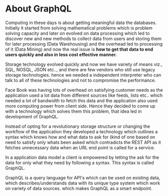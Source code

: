 # About GraphQL

Computing in these days is about getting meaningful data the databases. Initially it started from solving mathematical problems which is problem solving capacity and later on evolved on data processing which led to discover new and new methods to collect data from users and storing them for later processing \(Data Warehousing\)  and the overhead led to processing of it \(Data Mining\)  and now the real issue is **how to get that data to end users quickly and also in less cost effective manner.**

Storage technology evolved quickly and now we have variety of means viz., SQL, NOSQL, JSON etc.., and there are few vendors who still use legacy storage technologies. hence we needed a independent interpreter who can talk to all of these technologies and not to compromise the performance.

Face Book was having lots of overhead on satisfying customer needs as the application used a lot data from different sources like feeds, lists etc.. which needed a lot of bandwidth to fetch this data and the application also used more computing power from client side. Hence they decided to come up with a technology which solves them this problem, that idea led in development of GraphQL.

Instead of opting for a revolutionary storage structure or changing the workflow of the application they developed a technology which outlines a syntax which knows how and what data to ask for \(kind of one based on need to satisfy only whats been asked which contradicts the REST API as it fetches unnecessary data when an URL end point is called for a service.

In a application data model a client is empowered by letting the ask for the data for only what they need by following a syntax. This syntax is called GraphQL.

GraphQL is a query language for API's which can be used on existing data, which describes/understands data with its unique type system which work on variety of data sources. which makes GraphQL as a smart  endpoint.

 

